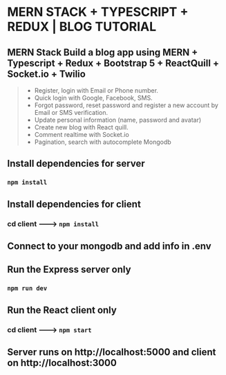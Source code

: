 # MERN STACK + TYPESCRIPT + REDUX | BLOG TUTORIAL 
## MERN Stack Build  a blog app using MERN  + Typescript + Redux  + Bootstrap 5 + ReactQuill + Socket.io + Twilio
> + Register, login with Email or Phone number.
> + Quick login with Google, Facebook, SMS.
> + Forgot password, reset password and register a new account by Email or SMS verification.
> + Update personal information (name, password and avatar)
> + Create new blog with React quill.
> + Comment realtime with Socket.io
> + Pagination, search with autocomplete Mongodb

 
 
## Install dependencies for server 
### `npm install`

## Install dependencies for client
### cd client ---> `npm install`

## Connect to your mongodb and add info in .env

## Run the Express server only
### `npm run dev`

## Run the React client only
### cd client ---> `npm start`

## Server runs on http://localhost:5000 and client on http://localhost:3000
 


